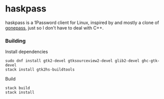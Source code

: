 # haskpass

haskpass is a 1Password client for Linux, inspired
by and mostly a clone of [gonepass](https://github.com/themattchan/gonepass),
just so I don't have to deal with C++.

### Building

Install dependencies

```
sudo dnf install gtk2-devel gtksourceview2-devel glib2-devel ghc-gtk-devel
stack install gtk2hs-buildtools
```

Build

```
stack build
stack install
```
